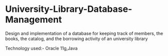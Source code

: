 # University-Library-Database-Management
Design and implementation of a database for keeping track of members, the books, the catalog, and the borrowing activity of an university library

Technology used:- Oracle 11g,Java
